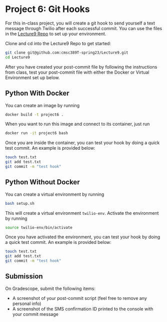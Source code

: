 # Project 6: Git Hooks

For this in-class project, you will create a git hook to send yourself a text 
message through Twilio after each successful commit. You can use the files in 
the [Lecture9 Repo](https://github.com/cmsc389T-spring23/Lecture9) to set up 
your environment. 

Clone and cd into the Lecture9 Repo to get started:

```bash
git clone git@github.com:cmsc389T-spring23/Lecture9.git
cd Lecture9
```

After you have created your post-commit file by following the instructions 
from class, test your post-commit file with either the Docker or Virtual 
Environment set up below.

## Python With Docker

You can create an image by running

```bash
docker build -t project6 .
```

When you want to run this image and connect to its container, just run

```bash
docker run -it project6 bash
```

Once you are inside the container, you can test your hook by doing a quick 
test commit. An example is provided below:

```bash
touch test.txt
git add test.txt
git commit -m "test hook"
```

## Python Without Docker

You can create a virtual environment by running

```bash
bash setup.sh
```

This will create a virtual environment `twilio-env`.
Activate the environment by running

```bash
source twilio-env/bin/activate
```

Once you have activated the environment, you can test your hook by doing a 
quick test commit. An example is provided below:

```bash
touch test.txt
git add test.txt
git commit -m "test hook"
```

## Submission

On Gradescope, submit the following items:

- A screenshot of your post-commit script (feel free to remove any personal 
info)
- A screenshot of the SMS confirmation ID printed to the console with your 
commit message
